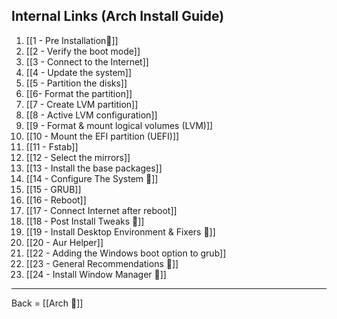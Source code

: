 ## Internal Links (Arch Install Guide)
1. [[1 - Pre Installation🔗]]
2. [[2 - Verify the boot mode]]
3. [[3 - Connect to the Internet]]
4. [[4 - Update the system]]
5. [[5 - Partition the disks]]
6. [[6- Format the partition]]
7. [[7 - Create LVM partition]]
8. [[8 - Active LVM configuration]]
9. [[9 - Format & mount logical volumes (LVM)]]
10. [[10 - Mount the EFI partition (UEFI)]]
11. [[11 - Fstab]]
12. [[12 - Select the mirrors]]
13. [[13 - Install the base packages]]
14. [[14 - Configure The System 🔗]]
15. [[15 - GRUB]]
16. [[16 - Reboot]]
17. [[17 - Connect Internet after reboot]]
18. [[18 - Post Install Tweaks 🔗]]
19. [[19 - Install Desktop Environment & Fixers 🔗]]
20. [[20 - Aur Helper]]
21. [[22 - Adding the Windows boot option to grub]]
22. [[23 - General Recommendations 🔗]]
23. [[24 - Install Window Manager 🔗]]

-------------------------

Back = [[Arch 🔗]]
